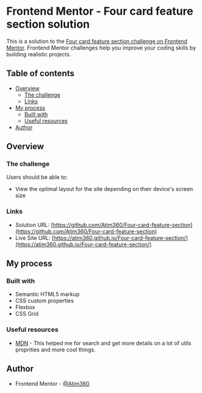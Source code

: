 # Frontend Mentor - Four card feature section solution

This is a solution to the [Four card feature section challenge on Frontend Mentor](https://www.frontendmentor.io/challenges/four-card-feature-section-weK1eFYK). Frontend Mentor challenges help you improve your coding skills by building realistic projects. 

## Table of contents

- [Overview](#overview)
  - [The challenge](#the-challenge)
  - [Links](#links)
- [My process](#my-process)
  - [Built with](#built-with)
  - [Useful resources](#useful-resources)
- [Author](#author)

## Overview

### The challenge

Users should be able to:

- View the optimal layout for the site depending on their device's screen size

### Links

- Solution URL: [https://github.com/Atim360/Four-card-feature-section](https://github.com/Atim360/Four-card-feature-section)
- Live Site URL: [https://atim360.github.io/Four-card-feature-section/](https://atim360.github.io/Four-card-feature-section/)

## My process

### Built with

- Semantic HTML5 markup
- CSS custom properties
- Flexbox
- CSS Grid

### Useful resources

- [MDN](https://developer.mozilla.org/fr/docs/Web/CSS) - This helped me for search and get more details on a lot of utils proprities and more cool things.

## Author

- Frontend Mentor - [@Atim360](https://www.frontendmentor.io/profile/Atim360)